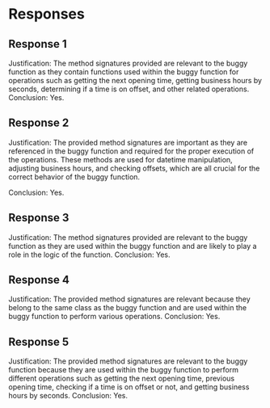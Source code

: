 # Responses
## Response 1
Justification: The method signatures provided are relevant to the buggy function as they contain functions used within the buggy function for operations such as getting the next opening time, getting business hours by seconds, determining if a time is on offset, and other related operations.
Conclusion: Yes.

## Response 2
Justification: 
The provided method signatures are important as they are referenced in the buggy function and required for the proper execution of the operations. These methods are used for datetime manipulation, adjusting business hours, and checking offsets, which are all crucial for the correct behavior of the buggy function.

Conclusion: 
Yes.

## Response 3
Justification: The method signatures provided are relevant to the buggy function as they are used within the buggy function and are likely to play a role in the logic of the function.
Conclusion: Yes.

## Response 4
Justification: The provided method signatures are relevant because they belong to the same class as the buggy function and are used within the buggy function to perform various operations.
Conclusion: Yes.

## Response 5
Justification: The provided method signatures are relevant to the buggy function because they are used within the buggy function to perform different operations such as getting the next opening time, previous opening time, checking if a time is on offset or not, and getting business hours by seconds.
Conclusion: Yes.

